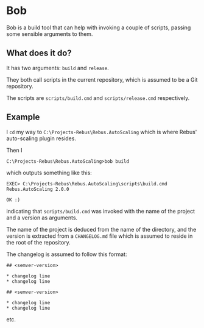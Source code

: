 # Bob

Bob is a build tool that can help with invoking a couple of scripts, passing some sensible arguments to them.

## What does it do?

It has two arguments: `build` and `release`.

They both call scripts in the current repository, which is assumed to be a Git repository.

The scripts are `scripts/build.cmd` and `scripts/release.cmd` respectively.

## Example

I `cd` my way to `C:\Projects-Rebus\Rebus.AutoScaling` which is where Rebus' auto-scaling plugin resides.

Then I 

	C:\Projects-Rebus\Rebus.AutoScaling>bob build

which outputs something like this:

	EXEC> C:\Projects-Rebus\Rebus.AutoScaling\scripts\build.cmd Rebus.AutoScaling 2.0.0

	OK :)

indicating that `scripts/build.cmd` was invoked with the name of the project and a version as arguments.

The name of the project is deduced from the name of the directory, and the version is extracted from a
`CHANGELOG.md` file which is assumed to reside in the root of the repository.

The changelog is assumed to follow this format:

	## <semver-version>

	* changelog line
	* changelog line

	## <semver-version>

	* changelog line
	* changelog line

etc.